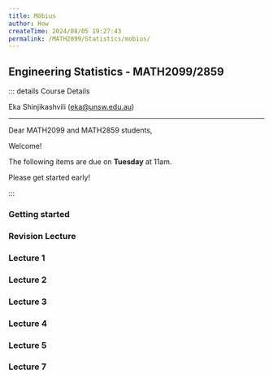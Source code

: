 ```yaml
---
title: Möbius
author: How
createTime: 2024/08/05 19:27:43
permalink: /MATH2099/Statistics/mobius/
---
```


<script setup>
  import MobiusTitle from '@MobiusTitleCard';
</script>

## Engineering Statistics - MATH2099/2859

::: details Course Details

Eka Shinjikashvili (eka@unsw.edu.au)

  -------------------------------------------------------

Dear MATH2099 and MATH2859 students,

Welcome!

 

The following items are due on **Tuesday** at 11am.

Please get started early!

:::

<div class="how_qb">

### Getting started

<MobiusTitle title="Declaration - Must be completed first" src="Getting started/Declaration"/>

</div>

<div class="how_qb">

### Revision Lecture

 <MobiusTitle title="R.1 Definitions and notation" src="Revision Lecture/R.1 Definitions and notation" />
 
 <MobiusTitle title="R.2 Probability rules" src="Revision Lecture/R.2 Probability rules" />

 <MobiusTitle title="R.3 Equally likely outcomes" src="Revision Lecture/R.3 Equally likely outcomes" />

 <MobiusTitle title="R.4 Conditional probability" src="Revision Lecture/R.4 Conditional probability" />

 <MobiusTitle title="R.5 Conditional probability rules" src="Revision Lecture/R.5 Conditional probability rules" />

 <MobiusTitle title="R.6 Independence of two events" src="Revision Lecture/R.6 Independence of two events" />


<p>
 <MobiusTitle title="Revision Lecture Quiz" src="Revision Lecture/Revision Lecture Quiz" />
</p>

</div>

<div class="how_qb">

### Lecture 1

 <MobiusTitle title="1.1 What is statistics?" src="Lecture 1/1.1 What is statistics" />

 <MobiusTitle title="1.2 The statistical process" src="Lecture 1/1.2 The statistical process" />

 <MobiusTitle title="1.3 Populations and samples" src="Lecture 1/1.3 Populations and samples" />

 <MobiusTitle title="1.4 Random sampling" src="Lecture 1/1.4 Random sampling" />

 <MobiusTitle title="1.5 Two key considerations in data analysis" src="Lecture 1/1.5 Two key considerations in data analysis" />

 <MobiusTitle title="1.6 Descriptive statistics" src="Lecture 1/1.6 Descriptive statistics" />

  <MobiusTitle title="1.7 Graphical summaries" src="Lecture 1/1.7 Graphical summaries" />

  <MobiusTitle title="1.8 Numerical summaries" src="Lecture 1/1.8 Numerical summaries" />

<p>
  <MobiusTitle title="Lecture 1 Quiz" src="Lecture 1/Lecture 1 Quiz" />
</p>

</div>


<div class="how_qb">

### Lecture 2

<MobiusTitle title="2.1 Random variables and cumulative distribution functions" src="Lecture 2/2.1 Random variables and cumulative distribution functions" />

<MobiusTitle title="2.2 Discrete random variables" src="Lecture 2/2.2 Discrete random variables" />

<MobiusTitle title="2.3 Continuous random variables" src="Lecture 2/2.3 Continuous random variables" />

<MobiusTitle title="2.4 Expectation and variance of a random variable" src="Lecture 2/2.4 Expectation and variance of a random variable" />

<MobiusTitle title="2.5 Jointly distributed random variables" src="Lecture 2/2.5 Jointly distributed random variables" />

<MobiusTitle title="2.6 Covariance and correlation" src="Lecture 2/2.6 Covariance and correlation" />

<p>
  <MobiusTitle title="Lecture 2 Quiz" src="Lecture 2/Lecture 2 Quiz" />
</p>

</div>

<div class="how_qb">

### Lecture 3

<MobiusTitle title="3.1 The Binomial distribution" src="Lecture 3/3.1 The Binomial distribution" />

<MobiusTitle title="3.2 The Poisson distribution" src="Lecture 3/3.2 The Poisson distribution" />

<MobiusTitle title="3.3 The Uniform distribution" src="Lecture 3/3.3 The Uniform distribution" />

<MobiusTitle title="3.4 The Exponential distribution" src="Lecture 3/3.4 The Exponential distribution" />

<MobiusTitle title="3.5 The Normal distribution" src="Lecture 3/3.5 The Normal distribution" />

<MobiusTitle title="3.6 Checking if data are normally distributed" src="Lecture 3/3.6 Checking if data are normally distributed" />

<p>
    <MobiusTitle title="Lecture 3 Quiz" src="Lecture 3/Lecture 3 Quiz" />
</p>

</div>


<div class="how_qb">

### Lecture 4

<MobiusTitle title="4.1 Statistical Inference" src="Lecture 4/4.1 Statistical Inference" />

<MobiusTitle title="4.2 Estimators and sampling distributions" src="Lecture 4/4.2 Estimators and sampling distributions" />

<MobiusTitle title="4.3 The sampling distribution of an estimator" src="Lecture 4/4.3 The sampling distribution of an estimator" />

<MobiusTitle title="4.4 The Central Limit Theorem" src="Lecture 4/4.4 The Central Limit Theorem" />

<MobiusTitle title="4.5 Properties of estimators" src="Lecture 4/4.5 Properties of estimators" />

<MobiusTitle title="4.6 Standard error of a point estimate" src="Lecture 4/4.6 Standard error of a point estimate" />

<p>
    <MobiusTitle title="Lecture 4 Quiz" src="Lecture 4/Lecture 4 Quiz" />
</p>


</div>

<div class="how_qb">

### Lecture 5

<MobiusTitle title="5.1 Introduction to Confidence Intervals" src="Lecture 5/5.1 Introduction to Confidence Intervals" />

<MobiusTitle title="5.2 A confidence interval for mu when sigma is known" src="Lecture 5/5.2 A confidence interval for mu when sigma is known" />

<MobiusTitle title="5.3 Sample size determination using a CI" src="Lecture 5/5.3 Sample size determination using a CI" />

<MobiusTitle title="5.4 One-sided confidence intervals" src="Lecture 5/5.4 One-sided confidence intervals" />

<MobiusTitle title="5.5 Confidence interval for the mean of a distribution, variance unknown" src="Lecture 5/5.5 Confidence interval for the mean of a distribution, variance unknown" />

<MobiusTitle title="5.6 Confidence interval for a proportion" src="Lecture 5/5.6 Confidence interval for a proportion" />

<p>
    <MobiusTitle title="Lecture 5 Quiz" src="Lecture 5/Lecture 5 Quiz" />
</p>

</div>


<div class="how_qb">

### Lecture 7

<MobiusTitle title="7.1 The Reasoning for Hypothesis Tests" src="Lecture 7/7.1 The Reasoning for Hypothesis Tests" />

<MobiusTitle title="7.2 Rejection Regions" src="Lecture 7/7.2 Rejection Regions" />

<MobiusTitle title="7.3 One-sided and two-sided tests about means and proportions" src="Lecture 7/7.3 One-sided and two-sided tests about means and proportions" />

<MobiusTitle title="7.4 Assumptions" src="Lecture 7/7.4 Assumptions" />

<MobiusTitle title="7.5 Errors and power" src="Lecture 7/7.5 Errors and power" />

<MobiusTitle title="7.6 Hypothesis tests and confidence intervals" src="Lecture 7/7.6 Hypothesis tests and confidence intervals" />

<p>
    <MobiusTitle title="Lecture 7 Quiz" src="Lecture 7/Lecture 7 Quiz" />
</p>

</div>


